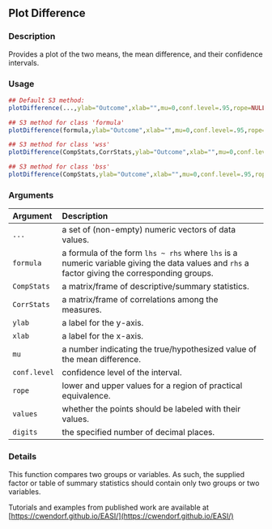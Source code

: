 ## Plot Difference

### Description

Provides a plot of the two means, the mean difference, and their confidence intervals.

### Usage

```r
## Default S3 method:
plotDifference(...,ylab="Outcome",xlab="",mu=0,conf.level=.95,rope=NULL,values=TRUE,digits=3)

## S3 method for class 'formula'
plotDifference(formula,ylab="Outcome",xlab="",mu=0,conf.level=.95,rope=NULL,values=TRUE,digits=3)

## S3 method for class 'wss'
plotDifference(CompStats,CorrStats,ylab="Outcome",xlab="",mu=0,conf.level=.95,rope=NULL,values=TRUE,digits=3)

## S3 method for class 'bss'
plotDifference(CompStats,ylab="Outcome",xlab="",mu=0,conf.level=.95,rope=NULL,values=TRUE,digits=3)
```

### Arguments

Argument | Description
:-- | :--
```...``` | a set of (non-empty) numeric vectors of data values.
```formula``` | a formula of the form `lhs ~ rhs` where `lhs` is a numeric variable giving the data values and `rhs` a factor giving the corresponding groups.
```CompStats``` | a matrix/frame of descriptive/summary statistics.
```CorrStats``` | a matrix/frame of correlations among the measures.
```ylab``` | a label for the y-axis.
```xlab``` | a label for the x-axis.
```mu``` | a number indicating the true/hypothesized value of the mean difference.
```conf.level``` | confidence level of the interval.
```rope``` | lower and upper values for a region of practical equivalence.
```values``` | whether the points should be labeled with their values.
```digits``` | the specified number of decimal places.

### Details

This function compares two groups or variables. As such, the supplied factor or table of summary statistics should contain only two groups or two variables.

Tutorials and examples from published work are available at [https://cwendorf.github.io/EASI/](https://cwendorf.github.io/EASI/) 
